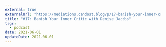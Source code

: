 ```yaml
---
external: true
externalUrl: "https://mediations.candost.blog/p/17-banish-your-inner-critic-with-638"
title: "#17: Banish Your Inner Critic with Denise Jacobs"
tags:
  - podcast
date: 2021-06-01
updateDate: 2021-06-01
---
```

